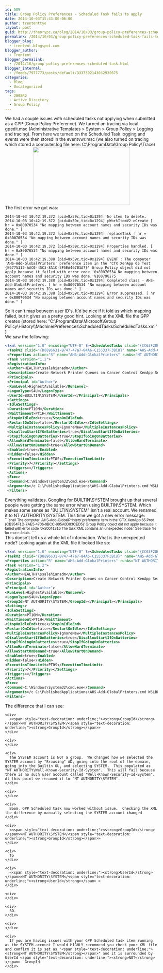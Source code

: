 ```yaml
---
id: 589
title: Group Policy Preferences - Scheduled Task fails to apply
date: 2014-10-03T15:43:00-06:00
author: trententtye
layout: post
guid: http://theorypc.ca/blog/2014/10/03/group-policy-preferences-scheduled-task-fails-to-apply/
permalink: /2014/10/03/group-policy-preferences-scheduled-task-fails-to-apply/
blogger_blog:
  - trentent.blogspot.com
blogger_author:
  - Trentent
blogger_permalink:
  - /2014/10/group-policy-preferences-scheduled-task.html
blogger_internal:
  - /feeds/7977773/posts/default/3337392143032930675
categories:
  - Blog
  - Uncategorized
tags:
  - 2008R2
  - Active Directory
  - Group Policy
---
```

<div>
  We had a couple issues with scheduled tasks not applying when submitted as a GPP (Group Policy Preference).  We turned on tracing via local gpedit.msc (Administrative Templates > System > Group Policy > Logging and tracing).  From here we turned on the Scheduled Task logging and events were then stored in the eventvwr.msc (we also turned on tracing which stored a computer.log file here: C:\ProgramData\Group Policy\Trace)
</div>

<div style="font-family: Helvetica; font-size: 12px;">
</div>

<div style="clear: both; text-align: center;">
  <a style="margin-left: 1em; margin-right: 1em;" href="http://1.bp.blogspot.com/-VeidyIP6wFE/VC8TrZa2F5I/AAAAAAAAAjo/eMGBJ3YGFr0/s1600/image_thumb.png"><img src="http://1.bp.blogspot.com/-VeidyIP6wFE/VC8TrZa2F5I/AAAAAAAAAjo/eMGBJ3YGFr0/s1600/image_thumb.png" width="320" height="191" border="0" /></a>
</div>

<div style="font-family: Helvetica; font-size: 12px;">
</div>

<div>
  The first error we got was:
</div>

```shell
2014-10-03 10:42:19.372 [pid=0x59c,tid=0x1294] No item to delete.
2014-10-03 10:42:19.372 [pid=0x59c,tid=0x1294] pWorkItemV2->Create [ hr = 0x80070534 "No mapping between account names and security IDs was done." ]
2014-10-03 10:42:19.372 [pid=0x59c,tid=0x1294] replaceTask [ hr = 0x80070534 "No mapping between account names and security IDs was done." ]
2014-10-03 10:42:19.372 [pid=0x59c,tid=0x1294] Properties handled. [ hr = 0x80070534 "No mapping between account names and security IDs was done." ]
2014-10-03 10:42:19.388 [pid=0x59c,tid=0x1294] EVENT : The computer 'AHS-Add-GlobalPrinters' preference item in the 'CTX XenApp 65 Test {E6775312-AAC0-45C3-8A1C-5F5EA46701A7}' Group Policy object did not apply because it failed with error code '0x80070534 No mapping between account names and security IDs was done.'%100790275
2014-10-03 10:42:19.388 [pid=0x59c,tid=0x1294] Completed class - AHS-Add-GlobalPrinters. [ hr = 0x80070534 "No mapping between account names and security IDs was done." ]
2014-10-03 10:42:19.388 [pid=0x59c,tid=0x1294] Error suppressed. [ hr = 0x80070534 "No mapping between account names and security IDs was done." ]
```


<div style="font-family: Helvetica; font-size: 12px;">
</div>

<div>
  So it can't map between user ID's.  It'd be nice if it told us which mapping failed, but it gives us a pretty good hint. Looking at the XML file the GPP creates (stored here:  "C:\ProgramData\Microsoft\Group Policy\History\\Machine\Preferences\ScheduledTasks\ScheduledTasks.xml" )
</div>

<div>
  We saw the following:
</div>

```xml
<?xml version="1.0" encoding="UTF-8" ?><ScheduledTasks clsid="{CC63F200-7309-4ba0-B154-A71CD118DBCC}">  
 <TaskV2 clsid="{D8896631-B747-47a7-84A6-C155337F3BC8}" name="AHS-Add-GlobalPrinters" image="1" changed="2014-10-03 17:15:15" uid="{EDDCD78F-46AC-414A-92B2-65D37D12E3F9}" bypassErrors="0" userContext="0" removePolicy="1" desc="Create Network Printer Queues on Cancer Control XenApp Servers" policyApplied="1"> 
 <Properties action="R" name="AHS-Add-GlobalPrinters" runAs="NT AUTHORITY\SYSTEM" logonType="S4U"> 
 <Task version="1.2"> 
 <RegistrationInfo> 
 <Author>HEALTHY\ssalehianadm</Author> 
 <Description>Create Network Printer Queues on Cancer Control XenApp Servers</Description></RegistrationInfo> 
 <Principals> 
 <Principal id="Author"> 
 <RunLevel>HighestAvailable</RunLevel> 
 <LogonType>S4U</LogonType> 
 <UserId>BUILTIN\SYSTEM</UserId></Principal></Principals> 
 <Settings> 
 <IdleSettings> 
 <Duration>PT10M</Duration> 
 <WaitTimeout>PT1H</WaitTimeout> 
 <StopOnIdleEnd>true</StopOnIdleEnd> 
 <RestartOnIdle>false</RestartOnIdle></IdleSettings> 
 <MultipleInstancesPolicy>IgnoreNew</MultipleInstancesPolicy> 
 <DisallowStartIfOnBatteries>true</DisallowStartIfOnBatteries> 
 <StopIfGoingOnBatteries>true</StopIfGoingOnBatteries> 
 <AllowHardTerminate>false</AllowHardTerminate> 
 <AllowStartOnDemand>true</AllowStartOnDemand> 
 <Enabled>true</Enabled> 
 <Hidden>false</Hidden> 
 <ExecutionTimeLimit>PT0S</ExecutionTimeLimit> 
 <Priority>7</Priority></Settings> 
 <Triggers></Triggers> 
 <Actions> 
 <Exec> 
 <Command>C:\Windows\System32\cmd.exe</Command> 
 <Arguments>/c C:\PublishedApplications\AHS-Add-GlobalPrinters.cmd WSLBLPRINT01</Arguments></Exec></Actions></Task></Properties> 
 <Filters>
```

<div>
  <div>
    Everything validates.  Googling for BUILTIN\SYSTEM brought up that several people were getting the same error when using BUILTIN\SYSTEM.  Which makes some sense as "BUILTIN\SYSTEM" isn't a real account.  We renamed it to NT AUTHORITY\SYSTEM.  This time we got a new error message:
  </div>
  
  <div style="font-family: Helvetica; font-size: 12px;">
  </div>
  
  <div style="font-family: Helvetica; font-size: 12px;">
  </div>
  
  <div>
    <div style="font-family: Helvetica; font-size: 12px;">
```shell
The computer 'AHS-Add-GlobalPrinters' preference item in the 'CTX XenApp 65 Prod {CB954F1D-7AE5-4706-9BCC-995A0D83CED5}' Group Policy object did not apply because it failed with error code '0x80041316 The task XML contains an unexpected node.' See trace file for more details.
```
    </div>
  </div>
  
  <div>
  </div>
  
  <div>
    This doesn't tell us a whole lot of information.  What is the unexpected node? Looking again at the XML file it looked like so:
  </div>
  
  <div>
  </div>
  
  <div>

```xml
<?xml version="1.0" encoding="UTF-8" ?><ScheduledTasks clsid="{CC63F200-7309-4ba0-B154-A71CD118DBCC}">  
<TaskV2 clsid="{D8896631-B747-47a7-84A6-C155337F3BC8}" name="AHS-Add-GlobalPrinters" image="1" changed="2014-10-03 17:15:15" uid="{EDDCD78F-46AC-414A-92B2-65D37D12E3F9}" bypassErrors="0" userContext="0" removePolicy="1" desc="Create Network Printer Queues on Cancer Control XenApp Servers" policyApplied="1"> 
<Properties action="R" name="AHS-Add-GlobalPrinters" runAs="NT AUTHORITY\SYSTEM" logonType="S4U"> 
<Task version="1.2"> 
<RegistrationInfo> 
<Author>HEALTHY\ssalehianadm</Author> 
<Description>Create Network Printer Queues on Cancer Control XenApp Servers</Description></RegistrationInfo> 
<Principals> 
<Principal id="Author"> 
<RunLevel>HighestAvailable</RunLevel> 
<LogonType>S4U</LogonType> 
<GroupId>NT AUTHORITY\SYSTEM</GroupId></Principal></Principals> 
<Settings> 
<IdleSettings> 
<Duration>PT10M</Duration> 
<WaitTimeout>PT1H</WaitTimeout> 
<StopOnIdleEnd>true</StopOnIdleEnd> 
<RestartOnIdle>false</RestartOnIdle></IdleSettings> 
<MultipleInstancesPolicy>IgnoreNew</MultipleInstancesPolicy> 
<DisallowStartIfOnBatteries>true</DisallowStartIfOnBatteries> 
<StopIfGoingOnBatteries>true</StopIfGoingOnBatteries> 
<AllowHardTerminate>false</AllowHardTerminate> 
<AllowStartOnDemand>true</AllowStartOnDemand> 
<Enabled>true</Enabled> 
<Hidden>false</Hidden> 
<ExecutionTimeLimit>PT0S</ExecutionTimeLimit> 
<Priority>7</Priority></Settings> 
<Triggers></Triggers> 
<Actions> 
<Exec> 
<Command>C:\Windows\System32\cmd.exe</Command> 
<Arguments>/c C:\PublishedApplications\AHS-Add-GlobalPrinters.cmd WSLBLPRINT01</Arguments></Exec></Actions></Task></Properties> 
<Filters>
```
  </div>
  
  <div style="font-family: Helvetica; font-size: 12px;">
  </div>
  
  <div>
    <div>
      The difference that I can see:
    </div>
    
    <div>
      <<span style="text-decoration: underline;"><strong>GroupId</strong></span>>NT AUTHORITY\SYSTEM</<span style="text-decoration: underline;"><strong>GroupId</strong></span>>
    </div>
    
    <div>
    </div>
    
    <div>
      The SYSTEM account is NOT a group.  We changed how we selected the SYSTEM account by "Browsing" AD, going into the root of the domain, going into the Builtin OU, and selecting SYSTEM.  This populated as "NT AUTHORITY\Well-Known-Security-Id-System".  This will fail because there is no such user account called "Well-Known-Security-Id-System".  At this point we renamed it to "NT AUTHORITY\SYSTEM".
    </div>
    
    <div>
    </div>
    
    <div>
      Boom, GPP Scheduled task now worked without issue.  Checking the XML the difference by manually selecting the SYSTEM account changed
    </div>
    
    <div>
      <<span style="text-decoration: underline;"><strong>GroupId</strong></span>>NT AUTHORITY\SYSTEM</<span style="text-decoration: underline;"><strong>GroupId</strong></span>>
    </div>
    
    <div>
      To
    </div>
    
    <div>
      <<span style="text-decoration: underline;"><strong>UserId</strong></span>>NT AUTHORITY\SYSTEM</<span style="text-decoration: underline;"><strong>UserId</strong></span> >
    </div>
    
    <div>
    </div>
    
    <div>
      SO.
    </div>
    
    <div>
    </div>
    
    <div>
      If you are having issues with your GPP Scheduled task item running as the SYSTEM account I would HIGHLY recommend you check your XML file and confirm it is set as "<span style="text-decoration: underline;"><strong>NT AUTHORITY\SYSTEM</strong></span>" and it is surrounded by UserId <span style="text-decoration: underline;"><strong>NOT</strong></span>  GroupId.
    </div>
  </div>
</div>

<!-- AddThis Advanced Settings generic via filter on the_content -->

<!-- AddThis Share Buttons generic via filter on the_content -->